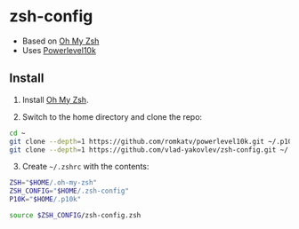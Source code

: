 # zsh-config

- Based on [Oh My Zsh](https://github.com/robbyrussell/oh-my-zsh)
- Uses [Powerlevel10k](https://github.com/romkatv/powerlevel10k)

## Install

1. Install [Oh My Zsh](https://github.com/ohmyzsh/ohmyzsh).

2. Switch to the home directory and clone the repo:
```sh
cd ~
git clone --depth=1 https://github.com/romkatv/powerlevel10k.git ~/.p10k
git clone --depth=1 https://github.com/vlad-yakovlev/zsh-config.git ~/.zsh-config
```

3. Create `~/.zshrc` with the contents:
```sh
ZSH="$HOME/.oh-my-zsh"
ZSH_CONFIG="$HOME/.zsh-config"
P10K="$HOME/.p10k"

source $ZSH_CONFIG/zsh-config.zsh
```
